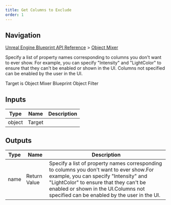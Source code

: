 ```yaml
---
title: Get Columns to Exclude
order: 1
---
```

## Navigation

[Unreal Engine Blueprint API Reference](https://dev.epicgames.com/documentation/en-us/unreal-engine/BlueprintAPI) > [Object Mixer](https://dev.epicgames.com/documentation/en-us/unreal-engine/BlueprintAPI/ObjectMixer)

Specify a list of property names corresponding to columns you don't want to ever show.
For example, you can specify "Intensity" and "LightColor" to ensure that they can't be enabled or shown in the UI.
Columns not specified can be enabled by the user in the UI.

Target is Object Mixer Blueprint Object Filter

## Inputs

| Type | Name | Description |
| --- | --- | --- |
| object | Target |  |

## Outputs

| Type | Name | Description |
| --- | --- | --- |
| name | Return Value | Specify a list of property names corresponding to columns you don't want to ever show.For example, you can specify "Intensity" and "LightColor" to ensure that they can't be enabled or shown in the UI.Columns not specified can be enabled by the user in the UI. |

